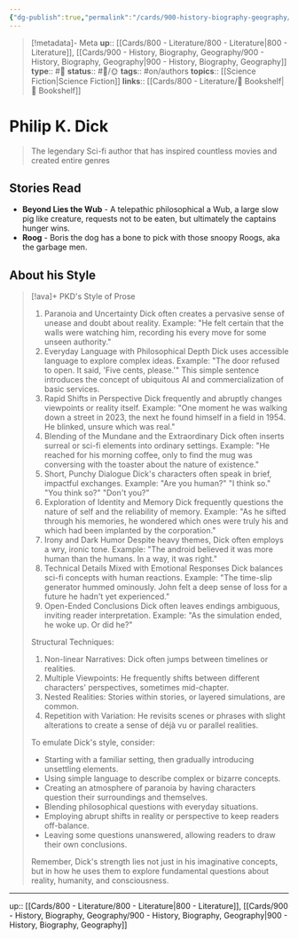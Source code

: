 ```yaml
---
{"dg-publish":true,"permalink":"/cards/900-history-biography-geography/biography/philip-k-dick/","title":"Philip K. Dick"}
---
```


> [!metadata]- Meta
> **up**:: [[Cards/800 - Literature/800 - Literature\|800 - Literature]], [[Cards/900 - History, Biography, Geography/900 - History, Biography, Geography\|900 - History, Biography, Geography]]
> **type**:: #📝 
> **status**:: #📝/🌞
> **tags**::  #on/authors 
> **topics**:: [[Science Fiction\|Science Fiction]]
> **links**:: [[Cards/800 - Literature/📗 Bookshelf\|📗 Bookshelf]]


# Philip K. Dick

> The legendary Sci-fi author that has inspired countless movies and created entire genres

## Stories Read
- **Beyond Lies the Wub** - A telepathic philosophical a Wub, a large slow pig like creature, requests not to be eaten, but ultimately the captains hunger wins. 
- **Roog** - Boris the dog has a bone to pick with those snoopy Roogs, aka the garbage men.

## About his Style


> [!ava]+ PKD's Style of Prose
> 
> 1. Paranoia and Uncertainty Dick often creates a pervasive sense of unease and doubt about reality. Example: "He felt certain that the walls were watching him, recording his every move for some unseen authority."
> 2. Everyday Language with Philosophical Depth Dick uses accessible language to explore complex ideas. Example: "The door refused to open. It said, 'Five cents, please.'" This simple sentence introduces the concept of ubiquitous AI and commercialization of basic services.
> 3. Rapid Shifts in Perspective Dick frequently and abruptly changes viewpoints or reality itself. Example: "One moment he was walking down a street in 2023, the next he found himself in a field in 1954. He blinked, unsure which was real."
> 4. Blending of the Mundane and the Extraordinary Dick often inserts surreal or sci-fi elements into ordinary settings. Example: "He reached for his morning coffee, only to find the mug was conversing with the toaster about the nature of existence."
> 5. Short, Punchy Dialogue Dick's characters often speak in brief, impactful exchanges. Example: "Are you human?" "I think so." "You think so?" "Don't you?"
> 6. Exploration of Identity and Memory Dick frequently questions the nature of self and the reliability of memory. Example: "As he sifted through his memories, he wondered which ones were truly his and which had been implanted by the corporation."
> 7. Irony and Dark Humor Despite heavy themes, Dick often employs a wry, ironic tone. Example: "The android believed it was more human than the humans. In a way, it was right."
> 8. Technical Details Mixed with Emotional Responses Dick balances sci-fi concepts with human reactions. Example: "The time-slip generator hummed ominously. John felt a deep sense of loss for a future he hadn't yet experienced."
> 9. Open-Ended Conclusions Dick often leaves endings ambiguous, inviting reader interpretation. Example: "As the simulation ended, he woke up. Or did he?"
> 
> Structural Techniques:
> 
> 1. Non-linear Narratives: Dick often jumps between timelines or realities.
> 2. Multiple Viewpoints: He frequently shifts between different characters' perspectives, sometimes mid-chapter.
> 3. Nested Realities: Stories within stories, or layered simulations, are common.
> 4. Repetition with Variation: He revisits scenes or phrases with slight alterations to create a sense of déjà vu or parallel realities.
> 
> To emulate Dick's style, consider:
> 
> - Starting with a familiar setting, then gradually introducing unsettling elements.
> - Using simple language to describe complex or bizarre concepts.
> - Creating an atmosphere of paranoia by having characters question their surroundings and themselves.
> - Blending philosophical questions with everyday situations.
> - Employing abrupt shifts in reality or perspective to keep readers off-balance.
> - Leaving some questions unanswered, allowing readers to draw their own conclusions.
> 
> Remember, Dick's strength lies not just in his imaginative concepts, but in how he uses them to explore fundamental questions about reality, humanity, and consciousness.


---
up:: [[Cards/800 - Literature/800 - Literature\|800 - Literature]], [[Cards/900 - History, Biography, Geography/900 - History, Biography, Geography\|900 - History, Biography, Geography]]

